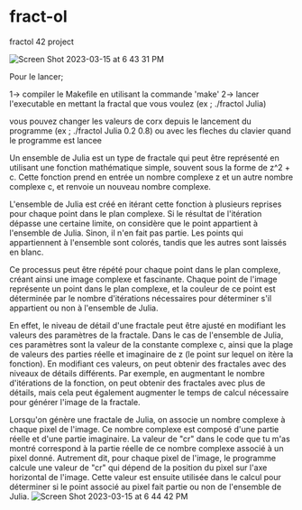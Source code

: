 # fract-ol
fractol 42 project

![Screen Shot 2023-03-15 at 6 43 31 PM](https://user-images.githubusercontent.com/97636902/225397128-a8d1ec70-5116-49ea-9d90-af63eff4ebdf.png)

Pour le lancer;

1-> compiler le Makefile en utilisant la commande 'make'
2-> lancer l'executable en mettant la fractal que vous voulez (ex ; ./fractol Julia)

vous pouvez changer les valeurs de corx depuis le lancement du programme (ex ; ./fractol Julia 0.2 0.8)
ou avec les fleches du clavier quand le programme est lancee


Un ensemble de Julia est un type de fractale qui peut être représenté en utilisant une fonction mathématique simple, souvent sous la forme de z^2 + c. Cette fonction prend en entrée un nombre complexe z et un autre nombre complexe c, et renvoie un nouveau nombre complexe.

L'ensemble de Julia est créé en itérant cette fonction à plusieurs reprises pour chaque point dans le plan complexe. Si le résultat de l'itération dépasse une certaine limite, on considère que le point appartient à l'ensemble de Julia. Sinon, il n'en fait pas partie. Les points qui appartiennent à l'ensemble sont colorés, tandis que les autres sont laissés en blanc.

Ce processus peut être répété pour chaque point dans le plan complexe, créant ainsi une image complexe et fascinante. Chaque point de l'image représente un point dans le plan complexe, et la couleur de ce point est déterminée par le nombre d'itérations nécessaires pour déterminer s'il appartient ou non à l'ensemble de Julia.

En effet, le niveau de détail d'une fractale peut être ajusté en modifiant les valeurs des paramètres de la fractale. Dans le cas de l'ensemble de Julia, ces paramètres sont la valeur de la constante complexe c, ainsi que la plage de valeurs des parties réelle et imaginaire de z (le point sur lequel on itère la fonction). En modifiant ces valeurs, on peut obtenir des fractales avec des niveaux de détails différents. Par exemple, en augmentant le nombre d'itérations de la fonction, on peut obtenir des fractales avec plus de détails, mais cela peut également augmenter le temps de calcul nécessaire pour générer l'image de la fractale.

Lorsqu'on génère une fractale de Julia, on associe un nombre complexe à chaque pixel de l'image. Ce nombre complexe est composé d'une partie réelle et d'une partie imaginaire. La valeur de "cr" dans le code que tu m'as montré correspond à la partie réelle de ce nombre complexe associé à un pixel donné. Autrement dit, pour chaque pixel de l'image, le programme calcule une valeur de "cr" qui dépend de la position du pixel sur l'axe horizontal de l'image. Cette valeur est ensuite utilisée dans le calcul pour déterminer si le point associé au pixel fait partie ou non de l'ensemble de Julia.
![Screen Shot 2023-03-15 at 6 44 42 PM](https://user-images.githubusercontent.com/97636902/225397315-8ba0cf78-58d9-4b10-9c65-4dc5d346c638.png)
